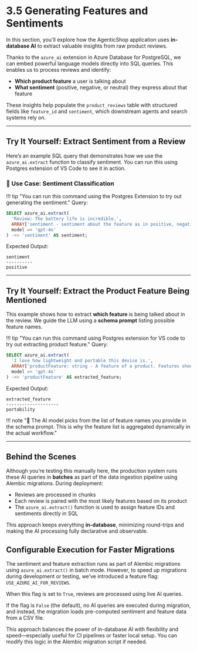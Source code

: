 # 3.5 Generating Features and Sentiments

In this section, you'll explore how the AgenticShop application uses **in-database AI** to extract valuable insights from raw product reviews.

Thanks to the `azure_ai` extension in Azure Database for PostgreSQL, we can embed powerful language models directly into SQL queries. This enables us to process reviews and identify:

- **Which product feature** a user is talking about
- **What sentiment** (positive, negative, or neutral) they express about that feature

These insights help populate the `product_reviews` table with structured fields like `feature_id` and `sentiment`, which downstream agents and search systems rely on.

---

## Try It Yourself: Extract Sentiment from a Review

Here’s an example SQL query that demonstrates how we use the `azure_ai.extract` function to classify sentiment. You can run this using Postgres extension of VS Code to see it in action.

### 📌 Use Case: Sentiment Classification

!!! tip "You can run this command using the Postgres Extension to try out generating the sentiment."
Query:

```sql
SELECT azure_ai.extract(
  'Review: The battery life is incredible.',
  ARRAY['sentiment - sentiment about the feature as in positive, negative, or neutral'],
  model => 'gpt-4o'
) ->> 'sentiment' AS sentiment;
```

Expected Output:

```
sentiment
----------
positive
```

---

## Try It Yourself: Extract the Product Feature Being Mentioned

This example shows how to extract **which feature** is being talked about in the review. We guide the LLM using a **schema prompt** listing possible feature names.

!!! tip "You can run this command using Postgres extension for VS code to try out extracting product feature."
Query:

```sql
SELECT azure_ai.extract(
  'I love how lightweight and portable this device is.',
  ARRAY['productFeature: string - A feature of a product. Features should be from: weight, battery life, screen quality, portability or NULL'],
  model => 'gpt-4o'
) ->> 'productFeature' AS extracted_feature;
```

Expected Output:

```
extracted_feature
--------------------
portability
```

!!! note "🧠 The AI model picks from the list of feature names you provide in the schema prompt. This is why the feature list is aggregated dynamically in the actual workflow."

---

## Behind the Scenes

Although you’re testing this manually here, the production system runs these AI queries in **batches** as part of the data ingestion pipeline using Alembic migrations. During deployment:

- Reviews are processed in chunks
- Each review is paired with the most likely features based on its product
- The `azure_ai.extract()` function is used to assign feature IDs and sentiments directly in SQL

This approach keeps everything **in-database**, minimizing round-trips and making the AI processing fully declarative and observable.

## Configurable Execution for Faster Migrations

The sentiment and feature extraction runs as part of Alembic migrations using `azure_ai.extract()` in batch mode. However, to speed up migrations during development or testing, we’ve introduced a feature flag: `USE_AZURE_AI_FOR_REVIEWS`.

When this flag is set to `True`, reviews are processed using live AI queries.

If the flag is `False` (the default), no AI queries are executed during migration, and instead, the migration loads pre-computed sentiment and feature data from a CSV file.

This approach balances the power of in-database AI with flexibility and speed—especially useful for CI pipelines or faster local setup. You can modify this logic in the Alembic migration script if needed.
